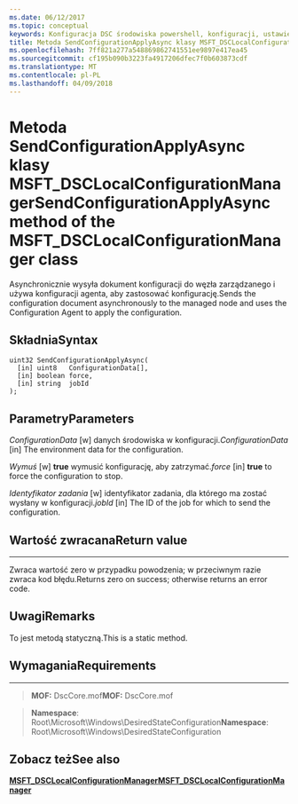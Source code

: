 ```yaml
---
ms.date: 06/12/2017
ms.topic: conceptual
keywords: Konfiguracja DSC środowiska powershell, konfiguracji, ustawienia
title: Metoda SendConfigurationApplyAsync klasy MSFT_DSCLocalConfigurationManager
ms.openlocfilehash: 7ff821a277a548869862741551ee9897e417ea45
ms.sourcegitcommit: cf195b090b3223fa4917206dfec7f0b603873cdf
ms.translationtype: MT
ms.contentlocale: pl-PL
ms.lasthandoff: 04/09/2018
---
```

# <a name="sendconfigurationapplyasync-method-of-the-msftdsclocalconfigurationmanager-class"></a><span data-ttu-id="ae0d2-103">Metoda SendConfigurationApplyAsync klasy MSFT_DSCLocalConfigurationManager</span><span class="sxs-lookup"><span data-stu-id="ae0d2-103">SendConfigurationApplyAsync method of the MSFT_DSCLocalConfigurationManager class</span></span>

<span data-ttu-id="ae0d2-104">Asynchronicznie wysyła dokument konfiguracji do węzła zarządzanego i używa konfiguracji agenta, aby zastosować konfigurację.</span><span class="sxs-lookup"><span data-stu-id="ae0d2-104">Sends the configuration document asynchronously to the managed node and uses the Configuration Agent to apply the configuration.</span></span>

<a name="syntax"></a><span data-ttu-id="ae0d2-105">Składnia</span><span class="sxs-lookup"><span data-stu-id="ae0d2-105">Syntax</span></span>
------

```mof
uint32 SendConfigurationApplyAsync(
  [in] uint8   ConfigurationData[],
  [in] boolean force,
  [in] string  jobId
);
```

<a name="parameters"></a><span data-ttu-id="ae0d2-106">Parametry</span><span class="sxs-lookup"><span data-stu-id="ae0d2-106">Parameters</span></span>
----------

<span data-ttu-id="ae0d2-107">*ConfigurationData* \[w\] danych środowiska w konfiguracji.</span><span class="sxs-lookup"><span data-stu-id="ae0d2-107">*ConfigurationData* \[in\] The environment data for the configuration.</span></span>

<span data-ttu-id="ae0d2-108">*Wymuś* \[w\] **true** wymusić konfigurację, aby zatrzymać.</span><span class="sxs-lookup"><span data-stu-id="ae0d2-108">*force* \[in\] **true** to force the configuration to stop.</span></span>

<span data-ttu-id="ae0d2-109">*Identyfikator zadania* \[w\] identyfikator zadania, dla którego ma zostać wysłany w konfiguracji.</span><span class="sxs-lookup"><span data-stu-id="ae0d2-109">*jobId* \[in\] The ID of the job for which to send the configuration.</span></span>

## <a name="return-value"></a><span data-ttu-id="ae0d2-110">Wartość zwracana</span><span class="sxs-lookup"><span data-stu-id="ae0d2-110">Return value</span></span>
------------

<span data-ttu-id="ae0d2-111">Zwraca wartość zero w przypadku powodzenia; w przeciwnym razie zwraca kod błędu.</span><span class="sxs-lookup"><span data-stu-id="ae0d2-111">Returns zero on success; otherwise returns an error code.</span></span>

## <a name="remarks"></a><span data-ttu-id="ae0d2-112">Uwagi</span><span class="sxs-lookup"><span data-stu-id="ae0d2-112">Remarks</span></span>

<span data-ttu-id="ae0d2-113">To jest metodą statyczną.</span><span class="sxs-lookup"><span data-stu-id="ae0d2-113">This is a static method.</span></span>

## <a name="requirements"></a><span data-ttu-id="ae0d2-114">Wymagania</span><span class="sxs-lookup"><span data-stu-id="ae0d2-114">Requirements</span></span>
------------
><span data-ttu-id="ae0d2-115">**MOF:** DscCore.mof</span><span class="sxs-lookup"><span data-stu-id="ae0d2-115">**MOF:** DscCore.mof</span></span>

><span data-ttu-id="ae0d2-116">**Namespace**: Root\Microsoft\Windows\DesiredStateConfiguration</span><span class="sxs-lookup"><span data-stu-id="ae0d2-116">**Namespace**: Root\Microsoft\Windows\DesiredStateConfiguration</span></span>


## <a name="see-also"></a><span data-ttu-id="ae0d2-117">Zobacz też</span><span class="sxs-lookup"><span data-stu-id="ae0d2-117">See also</span></span>


[<span data-ttu-id="ae0d2-118">**MSFT_DSCLocalConfigurationManager**</span><span class="sxs-lookup"><span data-stu-id="ae0d2-118">**MSFT_DSCLocalConfigurationManager**</span></span>](msft-dsclocalconfigurationmanager.md)